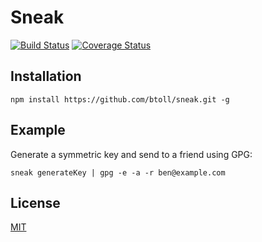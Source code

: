 # Sneak

[![Build Status](https://travis-ci.org/btoll/sneak.svg?branch=master)](https://travis-ci.org/btoll/sneak)
[![Coverage Status](https://coveralls.io/repos/github/btoll/sneak/badge.svg?branch=master)](https://coveralls.io/github/btoll/sneak?branch=master)

## Installation

`npm install https://github.com/btoll/sneak.git -g`

## Example

Generate a symmetric key and send to a friend using GPG:

    sneak generateKey | gpg -e -a -r ben@example.com

## License

[MIT](LICENSE)


